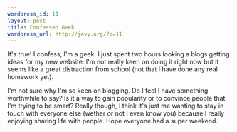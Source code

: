 ```yaml
--- 
wordpress_id: 11
layout: post
title: Confessed Geek
wordpress_url: http://jevy.org/?p=11
---
```

It's true!  I confess, I'm a geek.  I just spent two hours looking a blogs getting ideas for my new website.  I'm not really keen on doing it right now but it seems like a great distraction from school (not that I have done any real homework yet).

I'm not sure why I'm so keen on blogging.  Do I feel I have something worthwhile to say?  Is it a way to gain popularity or to convince people that I'm trying to be smart?  Really though, I think it's just me wanting to stay in touch with everyone else (wether or not I even know you) because I really enjoying sharing life with people.  Hope everyone had a super weekend.
